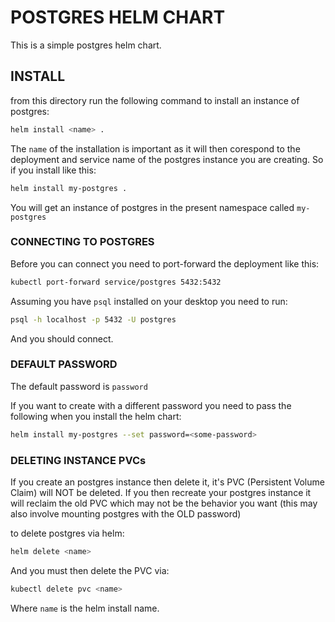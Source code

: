 # POSTGRES HELM CHART
This is a simple postgres helm chart.

## INSTALL

from this directory run the following command to install an instance of postgres:
```bash
helm install <name> .
```

The `name` of the installation is important as it will then corespond to the deployment and service name of the postgres instance you are creating. So if you install like this:

```bash
helm install my-postgres .
```

You will get an instance of postgres in the present namespace called `my-postgres`

### CONNECTING TO POSTGRES 
Before you can connect you need to port-forward the deployment like this:

```bash
kubectl port-forward service/postgres 5432:5432
```

Assuming you have `psql` installed on your desktop you need to run:

```bash
psql -h localhost -p 5432 -U postgres
```

And you should connect.

### DEFAULT PASSWORD 
The default password is `password`

If you want to create with a different password you need to pass the following when you install the helm chart:

```bash
helm install my-postgres --set password=<some-password>
```

### DELETING INSTANCE PVCs 
If you create an postgres instance then delete it, it's PVC (Persistent Volume Claim) will NOT be deleted.  If you then recreate your postgres instance it will reclaim the old PVC which may not be the behavior you want (this may also involve mounting postgres with the OLD password)

to delete postgres via helm:

```bash
helm delete <name>
```

And you must then delete the PVC via:

```bash
kubectl delete pvc <name>
```

Where `name` is the helm install name.
